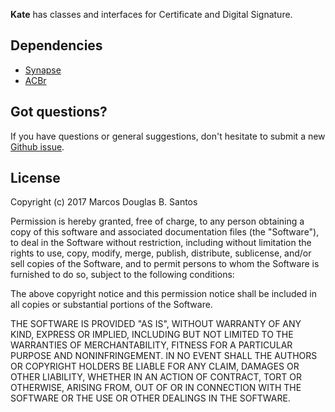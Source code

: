 **Kate** has classes and interfaces for Certificate and Digital Signature.

## Dependencies 

* [Synapse](http://synapse.ararat.cz/doku.php/download)
* [ACBr](https://svn.code.sf.net/p/acbr/code/trunk2)

## Got questions?

If you have questions or general suggestions, don't hesitate to submit
a new [Github issue](https://github.com/mdbs99/kate/issues/new).

## License

Copyright (c) 2017 Marcos Douglas B. Santos

Permission is hereby granted, free of charge, to any person obtaining a copy
of this software and associated documentation files (the "Software"), to deal
in the Software without restriction, including without limitation the rights
to use, copy, modify, merge, publish, distribute, sublicense, and/or sell
copies of the Software, and to permit persons to whom the Software is
furnished to do so, subject to the following conditions:

The above copyright notice and this permission notice shall be included in all
copies or substantial portions of the Software.

THE SOFTWARE IS PROVIDED "AS IS", WITHOUT WARRANTY OF ANY KIND, EXPRESS OR
IMPLIED, INCLUDING BUT NOT LIMITED TO THE WARRANTIES OF MERCHANTABILITY,
FITNESS FOR A PARTICULAR PURPOSE AND NONINFRINGEMENT. IN NO EVENT SHALL THE
AUTHORS OR COPYRIGHT HOLDERS BE LIABLE FOR ANY CLAIM, DAMAGES OR OTHER
LIABILITY, WHETHER IN AN ACTION OF CONTRACT, TORT OR OTHERWISE, ARISING FROM,
OUT OF OR IN CONNECTION WITH THE SOFTWARE OR THE USE OR OTHER DEALINGS IN THE
SOFTWARE.